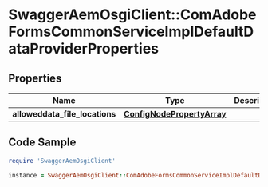 # SwaggerAemOsgiClient::ComAdobeFormsCommonServiceImplDefaultDataProviderProperties

## Properties

Name | Type | Description | Notes
------------ | ------------- | ------------- | -------------
**alloweddata_file_locations** | [**ConfigNodePropertyArray**](ConfigNodePropertyArray.md) |  | [optional] 

## Code Sample

```ruby
require 'SwaggerAemOsgiClient'

instance = SwaggerAemOsgiClient::ComAdobeFormsCommonServiceImplDefaultDataProviderProperties.new(alloweddata_file_locations: null)
```


